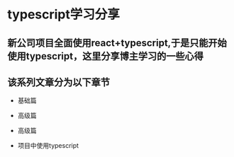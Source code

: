 
# typescript学习分享

## 新公司项目全面使用react+typescript,于是只能开始使用typescript，这里分享博主学习的一些心得

## 该系列文章分为以下章节

+ 基础篇

+ 高级篇

+ 高级篇

+ 项目中使用typescript

